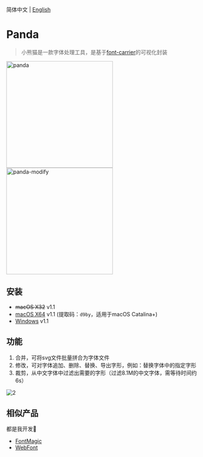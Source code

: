 简体中文 | [English](./README.md)

# Panda

> 小熊猫是一款字体处理工具，是基于<a href="https://github.com/purplebamboo/font-carrier">font-carrier</a>的可视化封装

<img alt="panda" width="280" src="https://github.com/leibnizli/panda/assets/1193966/5abe092c-8cb1-4dc7-af4d-14beff7a9676">
<img alt="panda-modify" width="280" src="https://github.com/leibnizli/panda/assets/1193966/9330149f-3faf-46ff-80d0-6096d4aadba1">

## 安装

* <del>macOS X32</del> v1.1
* <a href="https://pan.baidu.com/s/1uK0NdteMS1To_4MZH4h1RA" rel="nofollow">macOS X64</a> v1.1 (提取码：`d9by`，适用于macOS Catalina+)
* <a href="http://pan.baidu.com/s/1mhUP2Pi" rel="nofollow">Windows</a> v1.1


## 功能

1. 合并，可将svg文件批量拼合为字体文件
2. 修改，可对字体追加、删除、替换、导出字形，例如：替换字体中的指定字形
3. 裁剪，从中文字体中过滤出需要的字形（过滤8.1M的中文字体，需等待时间约6s）

<img src="https://cloud.githubusercontent.com/assets/1193966/15237920/3edb94a0-1905-11e6-992e-84fa3a7b91c4.gif" alt="2" style="max-width:100%;">


## 相似产品

都是我开发🤣

* <a href="https://arayofsunshine.dev/fontmagic">FontMagic</a>
* <a href="https://github.com/leibnizli/WebFont">WebFont</a>



